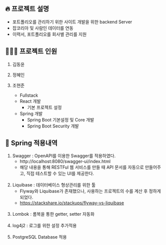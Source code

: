 ## 🔥 프로젝트 설명


- 포트폴리오를 관리하기 위한 사이트 개발을 위한 backend Server
- 잡코리아 및 사람인 데이터를 연동
- 이력서, 포트폴리오를 회사별 관리를 지원

## 🧑‍🤝‍🧑 프로젝트 인원


1. 김동윤

2. 정혜인

3. 조현준
   * Fullstack
   * React 개발
     * 기본 프로젝트 설정
   * Spring 개발
     * Spring Boot 기본설정 및 Core 개발
     * Spring Boot Security 개발

## 🚀 Spring 적용내역


1. Swagger : OpenAPI를 이용한 Swagger를 적용하였다.
    * http://localhost:8080/swagger-ui/index.html
    * 해당 내용을 통해 RESTFul 웹 서비스를 만들 때 API 문서를 자동으로 만들어주고, 직접 테스트할 수 있는 UI를 제공한다.
<br/><br/>
2. Liquibase : 데이터베이스 형상관리를 위한 툴
    * Flyway와 Liquibase가 존재했으나, 사용하는 프로젝트의 수를 계산 후 정하게 되었다.
    * https://stackshare.io/stackups/flyway-vs-liquibase
<br/><br/>
3. Lombok : 롬복을 통한 getter, setter 자동화
<br/><br/>
4. log4j2 : 로그를 위한 설정 추가적용
<br/><br/>
5. PostgreSQL Database 적용

